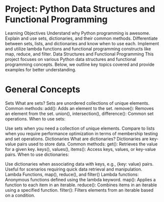 # Project: Python Data Structures and Functional Programming
Learning Objectives
Understand why Python programming is awesome.
Explain and use sets, dictionaries, and their common methods.
Differentiate between sets, lists, and dictionaries and know when to use each.
Implement and utilize lambda functions and functional programming constructs like map, reduce, and filter.
Data Structures and Functional Programming
This project focuses on various Python data structures and functional programming concepts. Below, we outline key topics covered and provide examples for better understanding.

# General Concepts
Sets
What are sets?
Sets are unordered collections of unique elements.
Common methods:
add(): Adds an element to the set.
remove(): Removes an element from the set.
union(), intersection(), difference(): Common set operations.
When to use sets:

Use sets when you need a collection of unique elements.
Compare to lists when you require performance optimization in terms of membership testing and set operations.
Dictionaries
What are dictionaries?
Dictionaries are key-value pairs used to store data.
Common methods:
get(): Retrieves the value for a given key.
keys(), values(), items(): Access keys, values, or key-value pairs.
When to use dictionaries:

Use dictionaries when associating data with keys, e.g., {key: value} pairs.
Useful for scenarios requiring quick data retrieval and manipulation.
Lambda Functions, map(), reduce(), and filter()
Lambda functions: Anonymous functions defined using the lambda keyword.
map(): Applies a function to each item in an iterable.
reduce(): Combines items in an iterable using a specified function.
filter(): Filters elements from an iterable based on a condition.